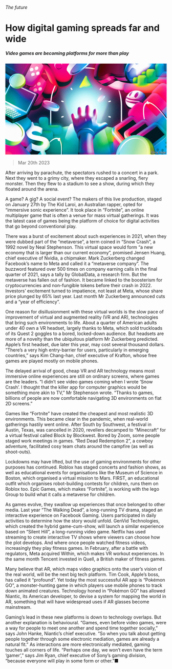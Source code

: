 ###### The future

# How digital gaming spreads far and wide 

##### Video games are becoming platforms for more than play 

![image](images/20230325_SRD008.jpg) 

> Mar 20th 2023 

After arriving by parachute, the spectators rushed to a concert in a park. Next they went to a grimy city, where they escaped a snarling, fiery monster. Then they flew to a stadium to see a show, during which they floated around the arena.

A game? A gig? A social event? The makers of this live production, staged on January 27th by The Kid Laroi, an Australian rapper, opted for “immersive sonic experience”. It took place in “Fortnite”, an online multiplayer game that is often a venue for mass virtual gatherings. It was the latest case of games being the platform of choice for digital activities that go beyond conventional play.

There was a burst of excitement about such experiences in 2021, when they were dubbed part of the “metaverse”, a term coined in “Snow Crash”, a 1992 novel by Neal Stephenson. This virtual space would form “a new economy that is larger than our current economy”, promised Jensen Huang, chief executive of Nvidia, a chipmaker. Mark Zuckerberg changed Facebook’s name to Meta and called it a “metaverse company”. The buzzword featured over 500 times on company earning calls in the final quarter of 2021, says a tally by GlobalData, a research firm. But the metaverse has fallen out of fashion. It became linked to the boosterism for cryptocurrencies and non-fungible tokens before their crash in 2022. Investors’ excitement turned to impatience, not least at Meta, whose share price plunged by 65% last year. Last month Mr Zuckerberg announced cuts and a “year of efficiency”.

One reason for disillusionment with these virtual worlds is the slow pace of improvement of virtual and augmented reality (VR and AR), technologies that bring such environments to life. About a quarter of American adults under 40 own a VR headset, largely thanks to Meta, which sold truckloads of its Quest 2 goggles to a bored, locked-down audience. But headsets are more of a novelty than the ubiquitous platform Mr Zuckerberg predicted. Apple’s first headset, due later this year, may cost several thousand dollars. “There’s a very high entry-barrier for users, particularly in emerging countries,” says Kim Chang-han, chief executive of Krafton, whose free games are played mostly on mobile phones.

The delayed arrival of good, cheap VR and AR technology means most immersive online experiences are still on ordinary screens, where games are the leaders. “I didn’t see video games coming when I wrote ‘Snow Crash’. I thought that the killer app for computer graphics would be something more akin to TV,” Mr Stephenson wrote. “Thanks to games, billions of people are now comfortable navigating 3D environments on flat 2D screens.”

Games like “Fortnite” have created the cheapest and most realistic 3D environments. This became clear in the pandemic, when real-world gatherings hastily went online. After South by Southwest, a festival in Austin, Texas, was cancelled in 2020, revellers decamped to “Minecraft” for a virtual festival called Block by Blockwest. Bored by Zoom, some people staged work meetings in games. “Red Dead Redemption 2”, a cowboy adventure, facilitated cosy team chats around the campfire (as well as shoot-outs).

Lockdowns may have lifted, but the use of gaming environments for other purposes has continued. Roblox has staged concerts and fashion shows, as well as educational events for organisations like the Museum of Science in Boston, which organised a virtual mission to Mars. FIRST, an educational outfit which organises robot-building contests for children, runs them on Roblox too. Epic Games, which makes “Fortnite”, is working with the lego Group to build what it calls a metaverse for children.

As games evolve, they swallow up experiences that once belonged to other media. Last year “The Walking Dead”, a long-running TV drama, staged an interactive experience on Facebook Gaming. Users participated in daily activities to determine how the story would unfold. GenVid Technologies, which created the hybrid game-cum-show, will launch a similar experience based on “Silent Hill”, a long-running video game. Netflix has used streaming to create interactive TV shows where viewers can choose how the plot develops. And where once people watched fitness videos, increasingly they play fitness games. In February, after a battle with regulators, Meta acquired Within, which makes VR workout experiences. In the same month Tencent invested in Quell, a British maker of fitness games.

Many believe that AR, which maps video graphics onto the user’s vision of the real world, will be the next big tech platform. Tim Cook, Apple’s boss, has called it “profound”. Yet today the most successful AR app is “Pokémon GO”, a monster-hunting game in which players use mobile phones to track down animated creatures. Technology honed in “Pokémon GO” has allowed Niantic, its American developer, to devise a system for mapping the world in AR, something that will have widespread uses if AR glasses become mainstream.


Gaming’s lead in these new platforms is down to technology overlaps. But another explanation is behavioural. “Games, even before video games, were a way for people to meet one another and spend time together socially,” says John Hanke, Niantic’s chief executive. “So when you talk about getting people together through some electronic mediation, games are already a natural fit.” As interactions are more electronically mediated, gaming touches all corners of life. “Perhaps one day, we won’t even have the term ‘gamer’,” says Jim Ryan, chief executive of Sony’s gaming division, “because everyone will play in some form or other.”■

